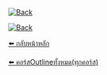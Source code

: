 [![Back](https://img.shields.io/badge/⬅️_กลับหน้าหลัก-blue?style=for-the-badge)](../../../../)  

[![Back](https://img.shields.io/badge/⬅️_ดูคอร์ส%20Outline%20ทุกคอร์ส-blue?style=for-the-badge)](../../../)  


[⬅️ กลับหน้าหลัก](../../../../)   

[⬅️ คอร์สOutlineทั้งหมด(ทุกคอร์ส)](../../../) 
